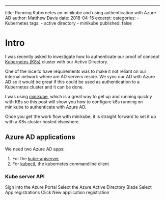 ---
title: Running Kubernetes on minikube and using authentication with Azure AD
author: Matthew Davis
date: 2018-04-15
excerpt: 
categories: 
    - Kubernetes
tags:
    - active directory
    - minikube
published: false

# Intro

I was recently asked to investigate how to authenticate our proof of concept [Kubernetes (K8s)] cluster with our Active Directory. 

One of the nice to have requirements was to make it not reliant on our internal network where are AD servers reside. We sync our AD with Azure AD so it would be great if this could be used as authentication to a Kubernetes cluster and it can be done. 

I was using [minikube], which is a great way to get up and running quickly with K8s so this post will show you how to configure k8s running on minikube to authenticate with Azure AD. 

Once you get the work flow with minikube, it is straight forward to set it up with a K8s cluster hosted elsewhere.

## Azure AD applications
We need two Azure AD apps:
1. For the [kube-apiserver]
2. For [kubectl], the kubernetes commandline client

### Kube server API
Sign into the Azure Portal
Select the Azure Active Directory Blade
Select App registrations
Click New application registration



[Kubernetes (K8s)]:https://kubernetes.io/
[minikube]:https://kubernetes.io/docs/getting-started-guides/minikube/
[kube-apiserver]:https://kubernetes.io/docs/reference/generated/kube-apiserver/
[kubectl]:https://kubernetes.io/docs/reference/generated/kubectl/kubectl/